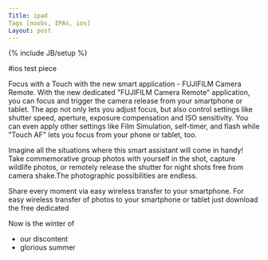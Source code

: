 ```yaml
---
Title: ipad
Tags [noobs, IPAs, ios]
Layout: post
---
```

{% include JB/setup %}

#ios test piece

Focus with a Touch with the new smart application - FUJIFILM Camera Remote.
With the new dedicated "FUJIFILM Camera Remote" application, you can focus and trigger the camera release from your smartphone or tablet. The app not only lets you adjust focus, but also control settings like shutter speed, aperture, exposure compensation and ISO sensitivity. You can even apply other settings like Film Simulation, self-timer, and flash while "Touch AF" lets you focus from your phone or tablet, too.

Imagine all the situations where this smart assistant will come in handy! Take commemorative group photos with yourself in the shot, capture wildlife photos, or remotely release the shutter for night shots free from camera shake.The photographic possibilities are endless.

Share every moment via easy wireless transfer to your smartphone.
For easy wireless transfer of photos to your smartphone or tablet just download the free dedicated

Now is the winter of

- our discontent
- glorious summer
